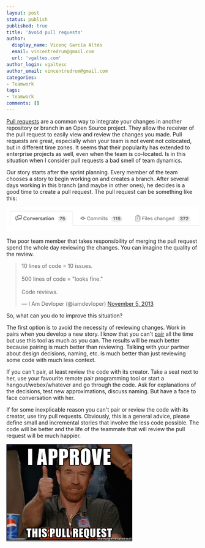 ```yaml
---
layout: post
status: publish
published: true
title: 'Avoid pull requests'
author:
  display_name: Vicenç García Altés
  email: vincentredrum@gmail.com
  url: 'vgaltes.com'
author_login: vgaltesc
author_email: vincentredrum@gmail.com
categories:
- Teamwork
tags:
- Teamwork
comments: []
---
```

[Pull requests](https://help.github.com/articles/about-pull-requests/) are a common way to integrate your changes in another repository or branch in an Open Source project. They allow the receiver of the pull request to easily view and review the changes you made. Pull requests are great, especially when your team is not event not colocated, but in different time zones. It seems that their popularity has extended to enterprise projects as well, even when the team is co-located. Is in this situation when I consider pull requests a bad smell of team dynamics.

Our story starts after the sprint planning. Every member of the team chooses a story to begin working on and creates a branch. After several days working in this branch (and maybe in other ones), he decides is a good time to create a pull request. The pull request can be something like this:

![giant pull request](/images/giant-pull-request.png)

The poor team member that takes responsibility of merging the pull request spend the whole day reviewing the changes. You can imagine the quality of the review.

<blockquote class="twitter-tweet" data-lang="en"><p lang="en" dir="ltr">10 lines of code = 10 issues.<br><br>500 lines of code = &quot;looks fine.&quot;<br><br>Code reviews.</p>&mdash; I Am Devloper (@iamdevloper) <a href="https://twitter.com/iamdevloper/status/397664295875805184">November 5, 2013</a></blockquote>
<script async src="//platform.twitter.com/widgets.js" charset="utf-8"></script>

So, what can you do to improve this situation?

The first option is to avoid the necessity of reviewing changes. Work in pairs when you develop a new story. I know that you can't [pair](https://www.thoughtworks.com/insights/blog/pairing-are-you-doing-it-wrong) all the time but use this tool as much as you can. The results will be much better because pairing is much better than reviewing. Talking with your partner about design decisions, naming, etc. is much better than just reviewing some code with much less context.

If you can't pair, at least review the code with its creator. Take a seat next to her, use your favourite remote pair programming tool or start a hangout/webex/whatever and go through the code. Ask for explanations of the decisions, test new approximations, discuss naming. But have a face to face conversation with her.

If for some inexplicable reason you can't pair or review the code with its creator, use tiny pull requests. Obviously, this is a general advice, please define small and incremental stories that involve the less code possible. The code will be better and the life of the teammate that will review the pull request will be much happier.

![I approve this pull request](/images/chuck-norris-pull-request.jpg)
